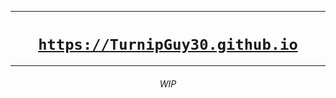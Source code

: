 <hr><h1 align="center"><a href="https://TurnipGuy30.github.io"><code>https://TurnipGuy30.github.io</code></a></h1><hr>
<h6 align="center">WIP</h6>
